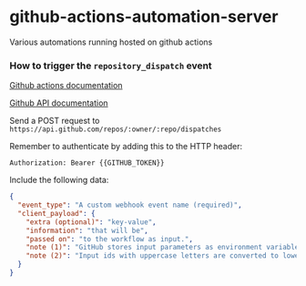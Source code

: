 # github-actions-automation-server
Various automations running hosted on github actions


### How to trigger the `repository_dispatch` event

[Github actions documentation](https://help.github.com/en/actions/reference/events-that-trigger-workflows#external-events-repository_dispatch)

[Github API documentation](https://developer.github.com/v3/repos/#create-a-repository-dispatch-event)

Send a POST request to `https://api.github.com/repos/:owner/:repo/dispatches`

Remember to authenticate by adding this to the HTTP header:
```
Authorization: Bearer {{GITHUB_TOKEN}}
```

Include the following data:

```json
{
  "event_type": "A custom webhook event name (required)",
  "client_payload": {
    "extra (optional)": "key-value",
    "information": "that will be",
    "passed on": "to the workflow as input.",
    "note (1)": "GitHub stores input parameters as environment variables.",
    "note (2)": "Input ids with uppercase letters are converted to lowercase during runtime."
  }
}
```